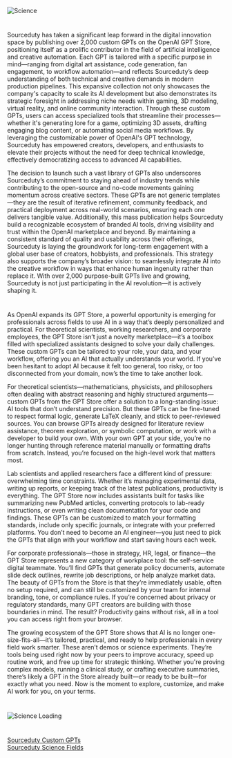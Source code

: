 ![Science](https://github.com/user-attachments/assets/0d3ae757-39aa-4f75-9498-2355ba355812)

#

Sourceduty has taken a significant leap forward in the digital innovation space by publishing over 2,000 custom GPTs on the OpenAI GPT Store, positioning itself as a prolific contributor in the field of artificial intelligence and creative automation. Each GPT is tailored with a specific purpose in mind—ranging from digital art assistance, code generation, fan engagement, to workflow automation—and reflects Sourceduty’s deep understanding of both technical and creative demands in modern production pipelines. This expansive collection not only showcases the company's capacity to scale its AI development but also demonstrates its strategic foresight in addressing niche needs within gaming, 3D modeling, virtual reality, and online community interaction. Through these custom GPTs, users can access specialized tools that streamline their processes—whether it's generating lore for a game, optimizing 3D assets, drafting engaging blog content, or automating social media workflows. By leveraging the customizable power of OpenAI's GPT technology, Sourceduty has empowered creators, developers, and enthusiasts to elevate their projects without the need for deep technical knowledge, effectively democratizing access to advanced AI capabilities.

The decision to launch such a vast library of GPTs also underscores Sourceduty’s commitment to staying ahead of industry trends while contributing to the open-source and no-code movements gaining momentum across creative sectors. These GPTs are not generic templates—they are the result of iterative refinement, community feedback, and practical deployment across real-world scenarios, ensuring each one delivers tangible value. Additionally, this mass publication helps Sourceduty build a recognizable ecosystem of branded AI tools, driving visibility and trust within the OpenAI marketplace and beyond. By maintaining a consistent standard of quality and usability across their offerings, Sourceduty is laying the groundwork for long-term engagement with a global user base of creators, hobbyists, and professionals. This strategy also supports the company’s broader vision: to seamlessly integrate AI into the creative workflow in ways that enhance human ingenuity rather than replace it. With over 2,000 purpose-built GPTs live and growing, Sourceduty is not just participating in the AI revolution—it is actively shaping it.

#

As OpenAI expands its GPT Store, a powerful opportunity is emerging for professionals across fields to use AI in a way that’s deeply personalized and practical. For theoretical scientists, working researchers, and corporate employees, the GPT Store isn’t just a novelty marketplace—it’s a toolbox filled with specialized assistants designed to solve your daily challenges. These custom GPTs can be tailored to your role, your data, and your workflow, offering you an AI that actually understands your world. If you’ve been hesitant to adopt AI because it felt too general, too risky, or too disconnected from your domain, now’s the time to take another look.

For theoretical scientists—mathematicians, physicists, and philosophers often dealing with abstract reasoning and highly structured arguments—custom GPTs from the GPT Store offer a solution to a long-standing issue: AI tools that don’t understand precision. But these GPTs can be fine-tuned to respect formal logic, generate LaTeX cleanly, and stick to peer-reviewed sources. You can browse GPTs already designed for literature review assistance, theorem exploration, or symbolic computation, or work with a developer to build your own. With your own GPT at your side, you’re no longer hunting through reference material manually or formatting drafts from scratch. Instead, you’re focused on the high-level work that matters most.

Lab scientists and applied researchers face a different kind of pressure: overwhelming time constraints. Whether it’s managing experimental data, writing up reports, or keeping track of the latest publications, productivity is everything. The GPT Store now includes assistants built for tasks like summarizing new PubMed articles, converting protocols to lab-ready instructions, or even writing clean documentation for your code and findings. These GPTs can be customized to match your formatting standards, include only specific journals, or integrate with your preferred platforms. You don’t need to become an AI engineer—you just need to pick the GPTs that align with your workflow and start saving hours each week.

For corporate professionals—those in strategy, HR, legal, or finance—the GPT Store represents a new category of workplace tool: the self-service digital teammate. You’ll find GPTs that generate policy documents, automate slide deck outlines, rewrite job descriptions, or help analyze market data. The beauty of GPTs from the Store is that they’re immediately usable, often no setup required, and can still be customized by your team for internal branding, tone, or compliance rules. If you’re concerned about privacy or regulatory standards, many GPT creators are building with those boundaries in mind. The result? Productivity gains without risk, all in a tool you can access right from your browser.

The growing ecosystem of the GPT Store shows that AI is no longer one-size-fits-all—it’s tailored, practical, and ready to help professionals in every field work smarter. These aren’t demos or science experiments. They’re tools being used right now by your peers to improve accuracy, speed up routine work, and free up time for strategic thinking. Whether you're proving complex models, running a clinical study, or crafting executive summaries, there’s likely a GPT in the Store already built—or ready to be built—for exactly what you need. Now is the moment to explore, customize, and make AI work for you, on your terms.

#
![Science Loading](https://github.com/user-attachments/assets/8963a00e-0cfc-4aef-a087-c0df5c4fbe81)
#

[Sourceduty Custom GPTs](https://sourceduty.com/custom-gpts/)
<br>
[Sourceduty Science Fields](https://chatgpt.com/g/g-67b1bb1a8e14819198203e251061b776-sourceduty-science-field)
